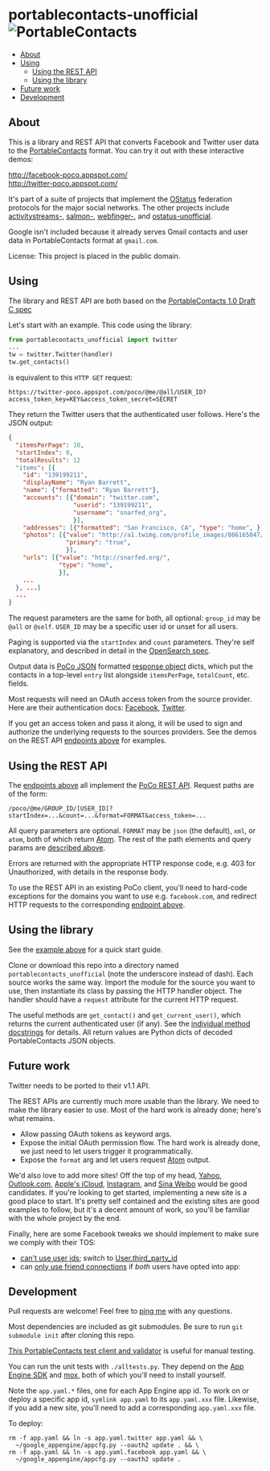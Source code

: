 portablecontacts-unofficial ![PortableContacts](https://raw.github.com/snarfed/portablecontacts-unofficial/master/static/logo.jpg)
===

  * [About](#about)
  * [Using](#using)
    * [Using the REST API](#using-the-REST-API)
    * [Using the library](#using-the-library)
  * [Future work](#future-work)
  * [Development](#development)


About
---

This is a library and REST API that converts Facebook and Twitter user data to
the [PortableContacts](http://portablecontacts.net/) format. You can try it out
with these interactive demos:

http://facebook-poco.appspot.com/  
http://twitter-poco.appspot.com/

It's part of a suite of projects that implement the
[OStatus](http://ostatus.org/) federation protocols for the major social
networks. The other projects include
[activitystreams-](https://github.com/snarfed/activitystreams-unofficial),
[salmon-](https://github.com/snarfed/salmon-unofficial),
[webfinger-](https://github.com/snarfed/webfinger-unofficial), and
[ostatus-unofficial](https://github.com/snarfed/ostatus-unofficial).

Google isn't included because it already serves Gmail contacts and user data in
PortableContacts format at `gmail.com`.

License: This project is placed in the public domain.


Using
---

The library and REST API are both based on the
[PortableContacts 1.0 Draft C spec](http://portablecontacts.net/draft-spec.html)

Let's start with an example. This code using the library:

```python
from portablecontacts_unofficial import twitter
...
tw = twitter.Twitter(handler)
tw.get_contacts()
```

is equivalent to this `HTTP GET` request:

```
https://twitter-poco.appspot.com/poco/@me/@all/USER_ID?access_token_key=KEY&access_token_secret=SECRET
```

They return the Twitter users that the authenticated user follows. Here's the
JSON output:

```json
{
  "itemsPerPage": 10,
  "startIndex": 0,
  "totalResults": 12
  "items": [{
    "id": "139199211",
    "displayName": "Ryan Barrett",
    "name": {"formatted": "Ryan Barrett"},
    "accounts": [{"domain": "twitter.com",
                  "userid": "139199211",
                  "username": "snarfed_org",
                  }],
    "addresses": [{"formatted": "San Francisco, CA", "type": "home", }],
    "photos": [{"value": "http://a1.twimg.com/profile_images/866165047/ryan_normal.jpg",
                "primary": "true",
                }],
    "urls": [{"value": "http://snarfed.org/",
              "type": "home",
              }],
    ...
  }, ...]
  ...
}
```

The request parameters are the same for both, all optional: `group_id` may be
`@all` or `@self`. `USER_ID` may be a specific user id or unset for all users.

Paging is supported via the `startIndex` and `count` parameters. They're self
explanatory, and described in detail in the
[OpenSearch spec](http://www.opensearch.org/Specifications/OpenSearch/1.1#The_.22count.22_parameter).

Output data is
[PoCo JSON](http://portablecontacts.net/draft-spec.html#rfc.section.6.3.4)
formatted
[response object](http://portablecontacts.net/draft-spec.html#response-format)
dicts, which put the contacts in a top-level `entry` list alongside
`itemsPerPage`, `totalCount`, etc. fields.

Most requests will need an OAuth access token from the source provider. Here are
their authentication docs:
[Facebook](https://developers.facebook.com/docs/facebook-login/access-tokens/),
[Twitter](https://dev.twitter.com/docs/auth/3-legged-authorization).

If you get an access token and pass it along, it will be used to sign and
authorize the underlying requests to the sources providers. See the demos on the
REST API [endpoints above](#about) for examples.


Using the REST API
---

The [endpoints above](#about) all implement the
[PoCo REST API](http://portablecontacts.net/draft-spec.html#anchor7).
Request paths are of the form:

```
/poco/@me/GROUP_ID/[USER_ID]?startIndex=...&count=...&format=FORMAT&access_token=...
```

All query parameters are optional.
`FORMAT` may be `json` (the default), `xml`, or `atom`, both of which return
[Atom](http://www.intertwingly.net/wiki/pie/FrontPage).
The rest of the path elements and query params are [described above](#using).

Errors are returned with the appropriate HTTP response code, e.g. 403 for
Unauthorized, with details in the response body.

To use the REST API in an existing PoCo client, you'll need to
hard-code exceptions for the domains you want to use e.g. `facebook.com`, and
redirect HTTP requests to the corresponding [endpoint above](#about).


Using the library
---

See the [example above](#using) for a quick start guide.

Clone or download this repo into a directory named `portablecontacts_unofficial`
(note the underscore instead of dash). Each source works the same way. Import
the module for the source you want to use, then instantiate its class by passing
the HTTP handler object. The handler should have a `request` attribute for the
current HTTP request.

The useful methods are `get_contact()` and `get_current_user()`, which returns
the current authenticated user (if any). See the
[individual method docstrings](https://github.com/snarfed/portablecontacts-unofficial/blob/master/source.py)
for details. All return values are Python dicts of decoded PortableContacts JSON
objects.


Future work
---

Twitter needs to be ported to their v1.1 API.

The REST APIs are currently much more usable than the library. We need to make
the library easier to use. Most of the hard work is already done; here's what remains.

  * Allow passing OAuth tokens as keyword args.
  * Expose the initial OAuth permission flow. The hard work is already done, we
    just need to let users trigger it programmatically.
  * Expose the `format` arg and let users request
    [Atom](http://www.intertwingly.net/wiki/pie/FrontPage) output.

We'd also love to add more sites! Off the top of my head,
[Yahoo](http://yahoo.com/),
[Outlook.com](http://msdn.microsoft.com/en-us/library/windows/apps/Hh770846.aspx),
[Apple's iCloud](https://www.icloud.com/),
[Instagram](http://instagram.com/developer/), and
[Sina Weibo](http://en.wikipedia.org/wiki/Sina_Weibo) would be good candidates. If
you're looking to get started, implementing a new site is a good place to start.
It's pretty self contained and the existing sites are good examples to follow,
but it's a decent amount of work, so you'll be familiar with the whole project
by the end.

Finally, here are some Facebook tweaks we should implement to make sure we
comply with their TOS:

* [can't use user ids](https://developers.facebook.com/policy/#data); switch to
  [User.third_party_id](https://developers.facebook.com/docs/reference/api/user/)
* can
  [only use friend connections](https://developers.facebook.com/policy/#data) if
  *both* users have opted into app:


Development
---

Pull requests are welcome! Feel free to [ping me](http://snarfed.org/about) with
any questions.

Most dependencies are included as git submodules. Be sure to run `git submodule
init` after cloning this repo.

[This PortableContacts test client and validator](http://www.plaxo.com/pdata/testClient)
is useful for manual testing.

You can run the unit tests with `./alltests.py`. They depend on the
[App Engine SDK](https://developers.google.com/appengine/downloads) and
[mox](http://code.google.com/p/pymox/), both of which you'll need to install
yourself.

Note the `app.yaml.*` files, one for each App Engine app id. To work on or deploy
a specific app id, `symlink app.yaml` to its `app.yaml.xxx` file. Likewise, if you
add a new site, you'll need to add a corresponding `app.yaml.xxx` file.

To deploy:

```shell
rm -f app.yaml && ln -s app.yaml.twitter app.yaml && \
  ~/google_appengine/appcfg.py --oauth2 update . && \
rm -f app.yaml && ln -s app.yaml.facebook app.yaml && \
  ~/google_appengine/appcfg.py --oauth2 update .
```
